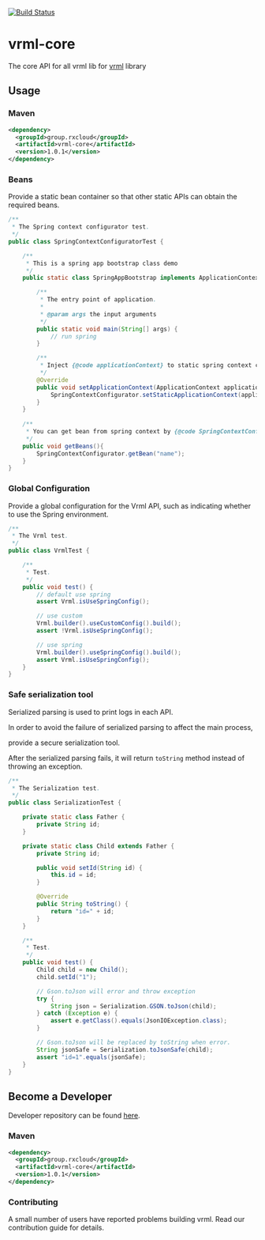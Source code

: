 [![Build Status](https://travis-ci.org/vavr-io/vavr-gson.svg?branch=master)](https://travis-ci.org/vavr-io/vavr-gson)

# vrml-core

The core API for all vrml lib for [vrml](https://github.com/kevinten10/vrml) library

## Usage

### Maven

```xml
<dependency>
  <groupId>group.rxcloud</groupId>
  <artifactId>vrml-core</artifactId>
  <version>1.0.1</version>
</dependency>
```

### Beans

Provide a static bean container so that other static APIs can obtain the required beans.

```java
/**
 * The Spring context configurator test.
 */
public class SpringContextConfiguratorTest {

    /**
     * This is a spring app bootstrap class demo
     */
    public static class SpringAppBootstrap implements ApplicationContextAware {

        /**
         * The entry point of application.
         *
         * @param args the input arguments
         */
        public static void main(String[] args) {
            // run spring 
        }

        /**
         * Inject {@code applicationContext} to static spring context container {@link SpringContextConfigurator}
         */
        @Override
        public void setApplicationContext(ApplicationContext applicationContext) throws BeansException {
            SpringContextConfigurator.setStaticApplicationContext(applicationContext);
        }
    }
    
    /**
     * You can get bean from spring context by {@code SpringContextConfigurator}.
     */
    public void getBeans(){
        SpringContextConfigurator.getBean("name");
    }
}
```

### Global Configuration

Provide a global configuration for the Vrml API, such as indicating whether to use the Spring environment.

```java
/**
 * The Vrml test.
 */
public class VrmlTest {

    /**
     * Test.
     */
    public void test() {
        // default use spring
        assert Vrml.isUseSpringConfig();

        // use custom
        Vrml.builder().useCustomConfig().build();
        assert !Vrml.isUseSpringConfig();

        // use spring
        Vrml.builder().useSpringConfig().build();
        assert Vrml.isUseSpringConfig();
    }
}
```

### Safe serialization tool

Serialized parsing is used to print logs in each API. 

In order to avoid the failure of serialized parsing to affect the main process, 

provide a secure serialization tool.
 
After the serialized parsing fails, it will return `toString` method instead of throwing an exception.

```java
/**
 * The Serialization test.
 */
public class SerializationTest {

    private static class Father {
        private String id;
    }

    private static class Child extends Father {
        private String id;

        public void setId(String id) {
            this.id = id;
        }

        @Override
        public String toString() {
            return "id=" + id;
        }
    }

    /**
     * Test.
     */
    public void test() {
        Child child = new Child();
        child.setId("1");

        // Gson.toJson will error and throw exception
        try {
            String json = Serialization.GSON.toJson(child);
        } catch (Exception e) {
            assert e.getClass().equals(JsonIOException.class);
        }

        // Gson.toJson will be replaced by toString when error.
        String jsonSafe = Serialization.toJsonSafe(child);
        assert "id=1".equals(jsonSafe);
    }
}
```

## Become a Developer

Developer repository can be found [here](https://github.com/kevinten10/vrml/tree/develop/vrml-core).

### Maven

```xml
<dependency>
  <groupId>group.rxcloud</groupId>
  <artifactId>vrml-core</artifactId>
  <version>1.0.1</version>
</dependency>
```

### Contributing

A small number of users have reported problems building vrml. Read our contribution guide for details.